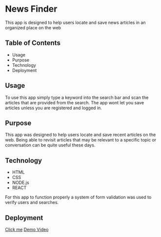 # News Finder

This app is designed to help users locate and save news articles in an organized place on the web

## Table of Contents

- Usage
- Purpose
- Technology
- Deployment

## Usage

To use this app simply type a keyword into the search bar and scan the articles that are provided from the search. The app wont let you save articles unless you are registered and logged in.

## Purpose

This app was designed to help users locate and save recent articles on the web. Being able to revisit articles that may be relevant to a specific topic or conversation can be quite useful these days.

## Technology

- HTML
- CSS
- NODE.js
- REACT

For this app to function properly a system of form validation was used to verify users and searches.

## Deployment

[Click me](https://682795f21d8a10604bfc4b85--lustrous-marshmallow-026c2d.netlify.app/)
[Demo Video]()
